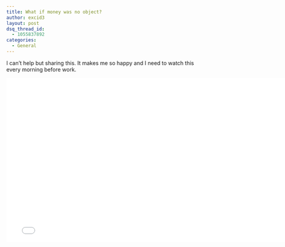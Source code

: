 ```yaml
---
title: What if money was no object?
author: excid3
layout: post
dsq_thread_id:
  - 1055837892
categories:
  - General
---
```

I can’t help but sharing this. It makes me so happy and I need to watch this every morning before work.

<iframe src="//player.vimeo.com/video/63961985?title=0&amp;byline=0&amp;portrait=0&amp;color=ffffff" width="770" height="433" frameborder="0" webkitallowfullscreen mozallowfullscreen allowfullscreen></iframe>

